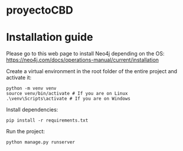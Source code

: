 # proyectoCBD
# Installation guide
Please go to this web page to install Neo4j depending on the OS: https://neo4j.com/docs/operations-manual/current/installation

Create a virtual environment in the root folder of the entire project and activate it:
```
python -m venv venv
source venv/bin/activate # If you are on Linux
.\venv\Scripts\activate # If you are on Windows 
```

Install dependencies:
```
pip install -r requirements.txt
```

Run the project:
```
python manage.py runserver
```